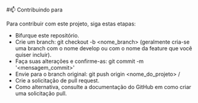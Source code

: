 #📫 Contribuindo para

Para contribuir com este projeto, siga estas etapas:

- Bifurque este repositório.
- Crie um branch: git checkout -b <nome_branch> (geralmente cria-se uma branch com o nome develop ou com o nome da feature que você quiser incluir).
- Faça suas alterações e confirme-as: git commit -m '<mensagem_commit>'
- Envie para o branch original: git push origin <nome_do_projeto> / <local>
- Crie a solicitação de pull request.
- Como alternativa, consulte a documentação do GitHub em como criar uma solicitação pull.
